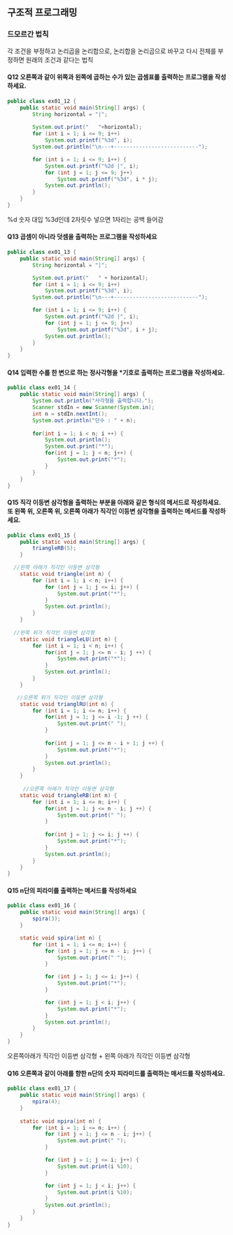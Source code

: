 ## 구조적 프로그래밍

### 드모르간 법칙

각 조건을 부정하고 논리곱을 논리합으로, 논리합을 논리곱으로 바꾸고 다시 전체를 부정하면 원래의 조건과 같다는 법칙 

#### Q12 오른쪽과 같이 위쪽과 왼쪽에 곱하는 수가 있는 곱셈표를 출력하는 프로그램을 작성하세요. 

```java
public class ex01_12 {
	public static void main(String[] args) {
		String horizontal = "|";
		
		System.out.print("   "+horizontal);
		for (int i = 1; i <= 9; i++)
			System.out.printf("%3d", i);
		System.out.println("\n---+---------------------------");

		for (int i = 1; i <= 9; i++) {
			System.out.printf("%2d |", i);
			for (int j = 1; j <= 9; j++)
				System.out.printf("%3d", i * j);
			System.out.println();
		}
	}
}
```

%d 숫자 대입 %3d인데 2자릿수 넣으면 1자리는 공백 들어감 



#### Q13 곱셈이 아니라 덧셈을 출력하는 프로그램을 작성하세요 

````java
public class ex01_13 {
	public static void main(String[] args) {
		String horizontal = "|";

		System.out.print("   " + horizontal);
		for (int i = 1; i <= 9; i++)
			System.out.printf("%3d", i);
		System.out.println("\n---+---------------------------");

		for (int i = 1; i <= 9; i++) {
			System.out.printf("%2d |", i);
			for (int j = 1; j <= 9; j++)
				System.out.printf("%3d", i + j);
			System.out.println();
		}
	}
}
````



#### Q14 입력한 수를 한 변으로 하는 정사각형을 *기호로 출력하는 프로그램을 작성하세요.

```java
public class ex01_14 {
	public static void main(String[] args) {
		System.out.println("사각형을 출력합니다.");
		Scanner stdIn = new Scanner(System.in);
		int n = stdIn.nextInt();
		System.out.println("단수 : " + n);
		
		for(int i = 1; i < n; i ++) {
			System.out.println();
			System.out.print("*");
			for(int j = 1; j < n; j++) {
				System.out.print("*");
			}
		}
	}
}
```



#### Q15 직각 이등변 삼각형을 출력하는 부분을 아래와 같은 형식의 메서드로 작성하세요. 또 왼쪽 위, 오른쪽 위, 오른쪽 아래가 직각인 이등변 삼각형을 출력하는 메서드를 작성하세요.

```java
public class ex01_15 {
	public static void main(String[] args) {
		triangleRB(5);
	}

  //왼쪽 아래가 직각인 이등변 삼각형
	static void triangle(int n) {
		for (int i = 1; i < n; i++) {
			for (int j = 1; j <= i; j++) {
				System.out.print("*");
			}
			System.out.println();
		}
	}
  
  //왼쪽 위가 직각인 이등변 삼각형
	static void triangleLU(int n) {
		for (int i = 1; i < n; i++) {
			for(int j = 1; j <= n - i; j ++) {
				System.out.print("*");
			}
			System.out.println();
		}
	}

   //오른쪽 위가 직각인 이등변 삼각형
	static void trianglRU(int n) {
		for (int i = 1; i <= n; i++) {
			for(int j = 1; j <= i -1; j ++) {
				System.out.print(" ");
			}
			
			for(int j = 1; j <= n - i + 1; j ++) {
				System.out.print("*");
			}
			System.out.println();
		}
	}
  
	 //오른쪽 아래가 직각인 이등변 삼각형
	static void triangleRB(int n) {
		for (int i = 1; i <= n; i++) {
			for(int j = 1; j <= n - i; j ++) {
				System.out.print(" ");
			}
			
			for(int j = 1; j <= i; j ++) {
				System.out.print("*");
			}
			System.out.println();
		}
	}
}
```



#### Q15 n단의 피라미를 출력하는 메서드를 작성하세요

```java
public class ex01_16 {
	public static void main(String[] args) {
		spira(3);
	}

	static void spira(int n) {
		for (int i = 1; i <= n; i++) {
			for (int j = 1; j <= n - i; j++) {
				System.out.print(" ");
			}

			for (int j = 1; j <= i; j++) {
				System.out.print("*");
			}

			for (int j = 1; j < i; j++) {
				System.out.print("*");
			}
			System.out.println();
		}
	}
}
```

오른쪽아래가 직각인 이등변 삼각형 + 왼쪽 아래가 직각인 이등변 삼각형



#### Q16 오른쪽과 같이 아래를 향한 n단의 숫자 피라미드를 출력하는 매서드를 작성하세요.

```java
public class ex01_17 {
	public static void main(String[] args) {
		npira(4);
	}
	
	static void npira(int n) {
		for (int i = 1; i <= n; i++) {
			for (int j = 1; j <= n - i; j++) {
				System.out.print(" ");
			}

			for (int j = 1; j <= i; j++) {
				System.out.print(i %10);
			}

			for (int j = 1; j < i; j++) {
				System.out.print(i %10);
			}
			System.out.println();
		}
	}
}
```

